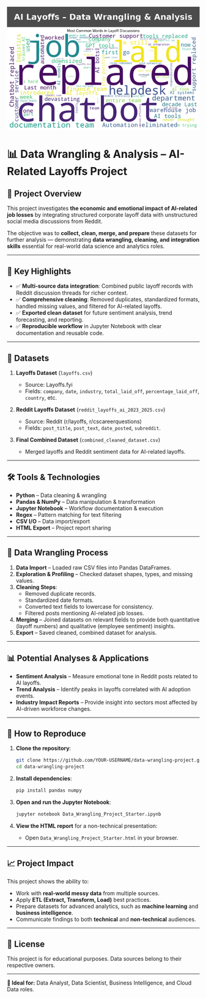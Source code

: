 ![AI Layoffs – Data Wrangling & Analysis](wordcloud_banner.png)
# 📊 Data Wrangling & Analysis – AI-Related Layoffs Project

## 📌 Project Overview
This project investigates **the economic and emotional impact of AI-related job losses** by integrating structured corporate layoff data with unstructured social media discussions from Reddit.  

The objective was to **collect, clean, merge, and prepare** these datasets for further analysis — demonstrating **data wrangling, cleaning, and integration skills** essential for real-world data science and analytics roles.

---

## 🎯 Key Highlights
- ✅ **Multi-source data integration**: Combined public layoff records with Reddit discussion threads for richer context.
- ✅ **Comprehensive cleaning**: Removed duplicates, standardized formats, handled missing values, and filtered for AI-related layoffs.
- ✅ **Exported clean dataset** for future sentiment analysis, trend forecasting, and reporting.
- ✅ **Reproducible workflow** in Jupyter Notebook with clear documentation and reusable code.

---

## 📂 Datasets
1. **Layoffs Dataset** (`layoffs.csv`)  
   - Source: Layoffs.fyi  
   - Fields: `company`, `date`, `industry`, `total_laid_off`, `percentage_laid_off`, `country`, etc.

2. **Reddit Layoffs Dataset** (`reddit_layoffs_ai_2023_2025.csv`)  
   - Source: Reddit (r/layoffs, r/cscareerquestions)  
   - Fields: `post_title`, `post_text`, `date_posted`, `subreddit`.

3. **Final Combined Dataset** (`combined_cleaned_dataset.csv`)  
   - Merged layoffs and Reddit sentiment data for AI-related layoffs.

---

## 🛠 Tools & Technologies
- **Python** – Data cleaning & wrangling
- **Pandas & NumPy** – Data manipulation & transformation
- **Jupyter Notebook** – Workflow documentation & execution
- **Regex** – Pattern matching for text filtering
- **CSV I/O** – Data import/export
- **HTML Export** – Project report sharing

---

## 🧹 Data Wrangling Process
1. **Data Import** – Loaded raw CSV files into Pandas DataFrames.
2. **Exploration & Profiling** – Checked dataset shapes, types, and missing values.
3. **Cleaning Steps**:
   - Removed duplicate records.
   - Standardized date formats.
   - Converted text fields to lowercase for consistency.
   - Filtered posts mentioning AI-related job losses.
4. **Merging** – Joined datasets on relevant fields to provide both quantitative (layoff numbers) and qualitative (employee sentiment) insights.
5. **Export** – Saved cleaned, combined dataset for analysis.

---

## 📊 Potential Analyses & Applications
- **Sentiment Analysis** – Measure emotional tone in Reddit posts related to AI layoffs.
- **Trend Analysis** – Identify peaks in layoffs correlated with AI adoption events.
- **Industry Impact Reports** – Provide insight into sectors most affected by AI-driven workforce changes.

---

## 🚀 How to Reproduce
1. **Clone the repository**:
   ```bash
   git clone https://github.com/YOUR-USERNAME/data-wrangling-project.git
   cd data-wrangling-project
   ```

2. **Install dependencies**:
   ```bash
   pip install pandas numpy
   ```

3. **Open and run the Jupyter Notebook**:
   ```bash
   jupyter notebook Data_Wrangling_Project_Starter.ipynb
   ```

4. **View the HTML report** for a non-technical presentation:
   - Open `Data_Wrangling_Project_Starter.html` in your browser.

---

## 📈 Project Impact
This project shows the ability to:
- Work with **real-world messy data** from multiple sources.
- Apply **ETL (Extract, Transform, Load)** best practices.
- Prepare datasets for advanced analytics, such as **machine learning** and **business intelligence**.
- Communicate findings to both **technical** and **non-technical** audiences.

---

## 📜 License
This project is for educational purposes. Data sources belong to their respective owners.

---
**💼 Ideal for:** Data Analyst, Data Scientist, Business Intelligence, and Cloud Data roles.
